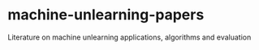 # machine-unlearning-papers
Literature on machine unlearning applications, algorithms and evaluation
